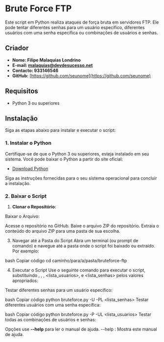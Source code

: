 # Brute Force FTP

Este script em Python realiza ataques de força bruta em servidores FTP. 
Ele pode tentar diferentes senhas para um usuário específico, diferentes usuários com uma senha específica ou combinações de usuários e senhas.

## Criador

- **Nome: Filipe Malaquias Londrino**  
- **E-mail: malaquias@devdesucesso.net** 
- **Contacto: 933146546**
- **GitHub:** [https://github.com/seunome](https://github.com/seunome)

## Requisitos

- Python 3 ou superiores

## Instalação

Siga as etapas abaixo para instalar e executar o script:

### 1. Instalar o Python

Certifique-se de que o Python 3 ou superiores, esteja instalado em seu sistema. Você pode baixar o Python a partir do site oficial:

- [Download Python](https://www.python.org/downloads/)

Siga as instruções fornecidas para o seu sistema operacional para concluir a instalação.

### 2. Baixar o Script

1. **Clonar o Repositório**:

Baixar o Arquivo:

Acesse o repositório no GitHub.
Baixe o arquivo ZIP do repositório.
Extraia o conteúdo do arquivo ZIP para uma pasta de sua escolha.


3. Navegar até a Pasta do Script
Abra um terminal (ou prompt de comando) e navegue até a pasta onde o script foi baixado ou extraído. Por exemplo:

bash
Copiar código
cd caminho/para/a/pasta/bruteforce-ftp


4. Executar o Script
Use o seguinte comando para executar o script, substituindo <servidor>, <usuario>, <senha>, <lista_usuarios>, e <lista_senhas> pelos valores apropriados:

Testar diferentes senhas para um usuário específico:

bash
Copiar código
python bruteforce.py <servidor> -U <usuario> -PL <lista_senhas>
Testar diferentes usuários com uma senha específica:

bash
Copiar código
python bruteforce.py <servidor> -P <senha> -UL <lista_usuarios>
Testar todas as combinações de usuários e senhas:


Opções
use **--help** para ler o manual de ajuda.
--help : Mostra este manual de ajuda.
